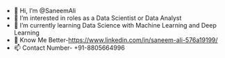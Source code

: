 - 👋 Hi, I’m @SaneemAli
- 👀 I’m interested in roles as a  Data Scientist or Data Analyst
- 🌱 I’m currently learning Data Science with Machine Learning and Deep Learning
- 💞️ Know Me Better-https://www.linkedin.com/in/saneem-ali-576a19199/
- 📫 Contact Number- +91-8805664996

<!---
SaneemAli/SaneemAli is a ✨ special ✨ repository because its `README.md` (this file) appears on your GitHub profile.
You can click the Preview link to take a look at your changes.
--->
